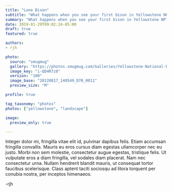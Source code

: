 ```yaml
---
title: "Lone Bison"
subtitle: "What happens when you see your first bison in Yellowstone NP?"
summary: "What happens when you see your first bison in Yellowstone NP?"
date: 2019-01-29T09:02:24-05:00
draft: true
featured: true

authors:
- rjh

photo:
  source: "smugmug"
  gallery: "https://photos.smugmug.com/Galleries/Yellowstone-National-Park"
  image_key: "i-QD4R7z8"
  version: "100"
  image_base: "20120817_140549_D70_0011"
  preview_size: "M"

profile: true

tag_taxonomy: "photos"
photos: ["yellowstone", "landscape"]

image:
  preview_only: true

---
```


Integer dolor mi, fringilla vitae elit id, pulvinar dapibus felis. Etiam accumsan fringilla convallis. Mauris eu eros cursus diam egestas ullamcorper nec eu justo. Morbi non sem molestie, consectetur augue egestas, tristique felis. Ut vulputate eros a diam fringilla, vel sodales diam placerat. Nam nec consectetur urna. Nullam hendrerit blandit mauris, ut consequat tortor faucibus scelerisque. Class aptent taciti sociosqu ad litora torquent per conubia nostra, per inceptos himenaeos.


-rjh
